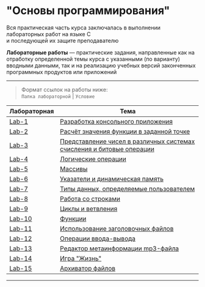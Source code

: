 # "Основы программирования"

Вся практическая часть курса заключалась в выполнении лабораторных работ на языке C  
и последующей их защите преподавателю

**Лабораторные работы** — практические задания, направленные как на отработку определенной темы курса с указанными (по варианту) вводными данными,
так и на реализацию учебных версий законченных программных продуктов или приложений

---

> Формат ссылок на работы ниже:  
`Папка лабораторной` | `Условие`

| Лабораторная     | Тема                                                                                     |
|------------------|------------------------------------------------------------------------------------------|
| [Lab-1](Lab-1)   | [Разработка консольного приложения](Lab-1/README.md)                                     |
| [Lab-2](Lab-2)   | [Расчёт значения функции в заданной точке](Lab-2/README.md)                              |
| [Lab-3](Lab-3)   | [Представление чисел в различных системах счисления и битовые операции](Lab-3/README.md) |
| [Lab-4](Lab-4)   | [Логические операции](Lab-4/README.md)                                                   |
| [Lab-5](Lab-5)   | [Массивы](Lab-5/README.md)                                                               |
| [Lab-6](Lab-6)   | [Указатели и динамическая память](Lab-6/README.md)                                       |
| [Lab-7](Lab-7)   | [Типы данных, определяемые пользователем](Lab-7/README.md)                               |
| [Lab-8](Lab-8)   | [Работа со строками](Lab-8/README.md)                                                    |
| [Lab-9](Lab-9)   | [Циклы и ветвления](Lab-9/README.md)                                                     |
| [Lab-10](Lab-10) | [Функции](Lab-10/README.md)                                                              |
| [Lab-11](Lab-11) | [Использование заголовочных файлов](Lab-11/README.md)                                    |
| [Lab-12](Lab-12) | [Операции ввода-вывода](Lab-12/README.md)                                                |
| [Lab-13](Lab-13) | [Редактор метаинформации mp3-файла](Lab-13/README.md)                                    |
| [Lab-14](Lab-14) | [Игра "Жизнь"](Lab-14/README.md)                                                         |
| [Lab-15](Lab-15) | [Архиватор файлов](Lab-15/README.md)                                                     |

---